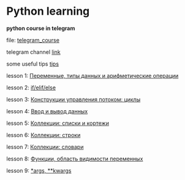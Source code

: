 # Python learning

**python course in telegram**

file: [telegram_course](https://github.com/illuhakupchenko/StudyProjects/blob/main/Python/Python%20learning/Telegram-course/telegram_course.py)

telegram channel [link](https://t.me/python_lounge)

some useful tips [tips](https://t.me/python_lounge/41)

lesson 1: [Переменные, типы данных и арифметические операции](https://telegra.ph/Peremennye-tipy-dannyh-i-arifmeticheskie-operacii-12-06)

lesson 2: [if/elif/else](https://telegra.ph/Konstrukcii-upravleniya-potokom-12-07)

lesson 3: [Конструкции управления потоком: циклы](https://telegra.ph/Konstrukcii-upravleniya-potokom-cikly-12-08)

lesson 4: [Ввод и вывод данных](https://telegra.ph/Vvod-i-vyvod-12-09)

lesson 5: [Коллекции: списки и кортежи](https://telegra.ph/Kollekcii-spiski-i-kortezhi-12-14)

lesson 6: [Коллекции: строки](https://telegra.ph/Kollekcii-stroki-12-15-2)

lesson 7: [Коллекции: словари](https://telegra.ph/Kollekcii-slovari-i-mnozhestva-12-17)

lesson 8: [Функции, область видимости переменных](https://telegra.ph/Funkcii-chast-3-01-19)

lesson 9: [*args, **kwargs](https://telegra.ph/args-kwargs-02-04)



